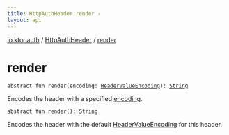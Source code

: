 ```yaml
---
title: HttpAuthHeader.render - 
layout: api
---
```


<div class='api-docs-breadcrumbs'><a href="../index.html">io.ktor.auth</a> / <a href="index.html">HttpAuthHeader</a> / <a href="./render.html">render</a></div>

# render

<div class="overload-group" markdown="1">

<div class="signature"><code><span class="keyword">abstract</span> <span class="keyword">fun </span><span class="identifier">render</span><span class="symbol">(</span><span class="parameterName" id="io.ktor.auth.HttpAuthHeader$render(io.ktor.auth.HeaderValueEncoding)/encoding">encoding</span><span class="symbol">:</span>&nbsp;<a href="../-header-value-encoding/index.html"><span class="identifier">HeaderValueEncoding</span></a><span class="symbol">)</span><span class="symbol">: </span><a href="https://kotlinlang.org/api/latest/jvm/stdlib/kotlin/-string/index.html"><span class="identifier">String</span></a></code></div>

Encodes the header with a specified <a href="render.html#io.ktor.auth.HttpAuthHeader$render(io.ktor.auth.HeaderValueEncoding)/encoding">encoding</a>.

</div>
<div class="overload-group" markdown="1">

<div class="signature"><code><span class="keyword">abstract</span> <span class="keyword">fun </span><span class="identifier">render</span><span class="symbol">(</span><span class="symbol">)</span><span class="symbol">: </span><a href="https://kotlinlang.org/api/latest/jvm/stdlib/kotlin/-string/index.html"><span class="identifier">String</span></a></code></div>

Encodes the header with the default <a href="../-header-value-encoding/index.html">HeaderValueEncoding</a> for this header.

</div>
